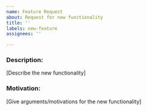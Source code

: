 ```yaml
---
name: Feature Request
about: Request for new functionality
title: ''
labels: new-feature
assignees: ''

---
```


### **Description**:

[Describe the new functionality]

### **Motivation**:

[Give arguments/motivations for the new functionality]
